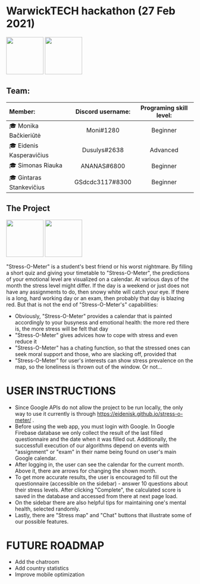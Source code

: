 # WarwickTECH hackathon (27 Feb 2021)

<img src="https://en.ktu.edu/wp-content/uploads/sites/5/2016/08/KTU-EN.svg" height="100" />
<img src="https://studentams.ktu.edu/wp-content/uploads/sites/54/2016/09/Gifted-300x141.png" height="100" />

## Team: 

| Member: | Discord username: | Programing skill level: |
| :------------------------- |:---------------------:| :---------------------------:|
| 🎓 Monika Bačkieriūtė     | Moni#1280 | Beginner |
| 🎓 Eidenis Kasperavičius  | Dusulys#2638 | Advanced |
| 🎓 Simonas Riauka         | ANANAS#6800 | Beginner |
| 🎓 Gintaras Stankevičius  | GSdcdc3117#8300 | Beginner |

## The Project  

<img src="https://raw.githubusercontent.com/EidenisK/warwick-hackathon/master/img/logo.png" height="100" />
<img src="https://raw.githubusercontent.com/EidenisK/warwick-hackathon/master/img/ExtendedLogo.png" height="100" />  

"Stress-O-Meter" is a student's best friend or his worst nightmare. By filling a short quiz and giving your timetable to "Stress-O-Meter", the predictions of your emotional level are visualized on a calendar. At various days of the month the stress level might differ. If the day is a weekend or just does not have any assignments to do, then snowy white will catch your eye. If there is a long, hard working day or an exam, then probably that day is blazing red. But that is not the end of "Stress-O-Meter's" capabilities:  
* Obviously, "Stress-O-Meter" provides a calendar that is painted accordingly to your busyness and emotional health: the more red there is, the more stress will be felt that day  
* "Stress-O-Meter" gives advices how to cope with stress and even reduce it  
* "Stress-O-Meter" has a chating function, so that the stressed ones can seek moral support and those, who are slacking off, provided that  
* "Stress-O-Meter" for user's interests can show stress prevalence on the map, so the loneliness is thrown out of the window. Or not...  

# USER INSTRUCTIONS

* Since Google APIs do not allow the project to be run locally, the only way to use it currently is through https://eidenisk.github.io/stress-o-meter/ .
* Before using the web app, you must login with Google. In Google Firebase database we only collect the result of the last filled questionnaire and the date when it was filled out. Additionally, the successfull execution of our algorithms depend on events with "assignment" or "exam" in their name being found on user's main Google calendar.
* After logging in, the user can see the calendar for the current month. Above it, there are arrows for changing the shown month.
* To get more accurate results, the user is encouraged to fill out the questionnaire (accessible on the sidebar) - answer 10 questions about their stress levels. After clicking "Complete", the calculated score is saved in the database and accessed from there at next page load.
* On the sidebar there are also helpful tips for maintaining one's mental health, selected randomly.
* Lastly, there are "Stress map" and "Chat" buttons that illustrate some of our possible features.

# FUTURE ROADMAP

* Add the chatroom
* Add country statistics
* Improve mobile optimization
